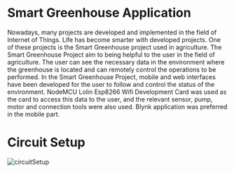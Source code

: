# Smart Greenhouse Application
Nowadays, many projects are developed and implemented in the field of Internet of Things. Life has become smarter with developed projects. One of these projects is the Smart Greenhouse project used in agriculture. The Smart Greenhouse Project aim to being helpful to the user in the field of agriculture. The user can see the necessary data in the environment where the greenhouse is located and can remotely control the operations to be performed. In the Smart Greenhouse Project, mobile and web interfaces have been developed for the user to follow and control the status of the environment. NodeMCU Lolin Esp8266 Wifi Development Card was used as the card to access this data to the user, and the relevant sensor, pump, motor and connection tools were also used. Blynk application was preferred in the mobile part.

# Circuit Setup

![circuitSetup](https://user-images.githubusercontent.com/28812496/108746485-6f968880-754d-11eb-87c1-9dd951bf1d4c.png)

